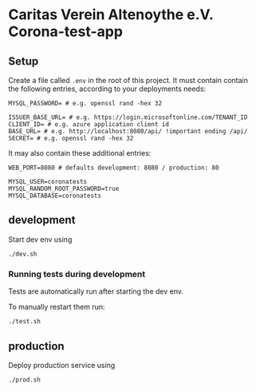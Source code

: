 # Caritas Verein Altenoythe e.V. Corona-test-app

## Setup
Create a file called `.env` in the root of this project.
It must contain contain the following entries, according to your deployments needs:
```shell
MYSQL_PASSWORD= # e.g. openssl rand -hex 32

ISSUER_BASE_URL= # e.g. https://login.microsoftonline.com/TENANT_ID
CLIENT_ID= # e.g. azure application client id
BASE_URL= # e.g. http://localhost:8080/api/ !important ending /api/
SECRET= # e.g. openssl rand -hex 32
```
It may also contain these additional entries:
```shell
WEB_PORT=8080 # defaults development: 8080 / production: 80

MYSQL_USER=coronatests
MYSQL_RANDOM_ROOT_PASSWORD=true
MYSQL_DATABASE=coronatests
```

## development
Start dev env using
```shell
./dev.sh
```
### Running tests during development
Tests are automatically run after starting the dev env.

To manually restart them run:
```shell
./test.sh
```

## production
Deploy production service using
```shell
./prod.sh
```
